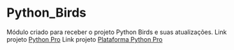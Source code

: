# Python_Birds
Módulo criado para receber o projeto Python Birds e suas atualizações. 
Link projeto [Python Pro](https://pythonpro.com.br/)
Link projeto [Plataforma Python Pro](plataforma.dev.pro.br)





